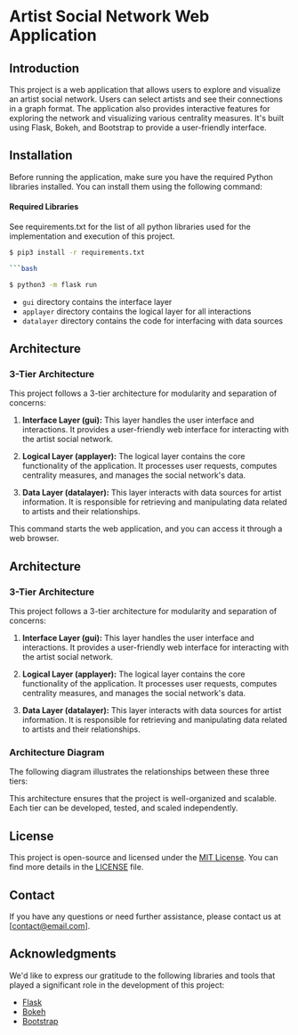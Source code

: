 # Artist Social Network Web Application

## Introduction

This project is a web application that allows users to explore and visualize an artist social network. Users can select artists and see their connections in a graph format. The application also provides interactive features for exploring the network and visualizing various centrality measures. It's built using Flask, Bokeh, and Bootstrap to provide a user-friendly interface.

## Installation

Before running the application, make sure you have the required Python libraries installed. You can install them using the following command:

#### Required Libraries
See requirements.txt for the list of all python libraries
used for the implementation and execution of this project.

```bash
$ pip3 install -r requirements.txt

```bash

$ python3 -m flask run
```
   * ```gui``` directory contains the interface layer
   * ```applayer``` directory contains the logical layer for all interactions
   * ```datalayer``` directory contains the code for interfacing with data sources

## Architecture

### 3-Tier Architecture

This project follows a 3-tier architecture for modularity and separation of concerns:

1. **Interface Layer (gui):** This layer handles the user interface and interactions. It provides a user-friendly web interface for interacting with the artist social network.

2. **Logical Layer (applayer):** The logical layer contains the core functionality of the application. It processes user requests, computes centrality measures, and manages the social network's data.

3. **Data Layer (datalayer):** This layer interacts with data sources for artist information. It is responsible for retrieving and manipulating data related to artists and their relationships.


This command starts the web application, and you can access it through a web browser.

## Architecture

### 3-Tier Architecture

This project follows a 3-tier architecture for modularity and separation of concerns:

1. **Interface Layer (gui):** This layer handles the user interface and interactions. It provides a user-friendly web interface for interacting with the artist social network.

2. **Logical Layer (applayer):** The logical layer contains the core functionality of the application. It processes user requests, computes centrality measures, and manages the social network's data.

3. **Data Layer (datalayer):** This layer interacts with data sources for artist information. It is responsible for retrieving and manipulating data related to artists and their relationships.

### Architecture Diagram

The following diagram illustrates the relationships between these three tiers:

This architecture ensures that the project is well-organized and scalable. Each tier can be developed, tested, and scaled independently.

## License

This project is open-source and licensed under the [MIT License](LICENSE). You can find more details in the [LICENSE](LICENSE) file.

## Contact

If you have any questions or need further assistance, please contact us at [contact@email.com].

## Acknowledgments

We'd like to express our gratitude to the following libraries and tools that played a significant role in the development of this project:

- [Flask](https://flask.palletsprojects.com/)
- [Bokeh](https://docs.bokeh.org/en/latest/index.html)
- [Bootstrap](https://getbootstrap.com/)


